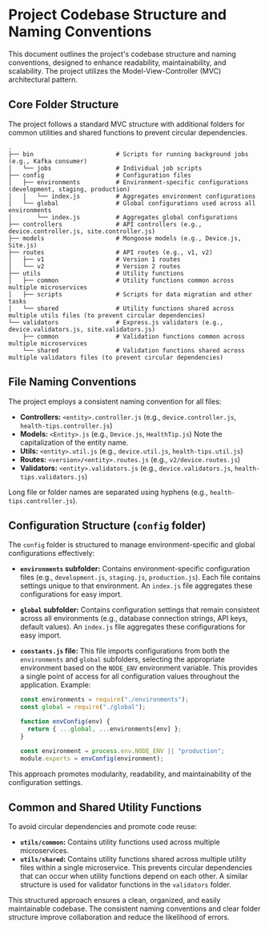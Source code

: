 # Project Codebase Structure and Naming Conventions

This document outlines the project's codebase structure and naming conventions, designed to enhance readability, maintainability, and scalability. The project utilizes the Model-View-Controller (MVC) architectural pattern.

## Core Folder Structure

The project follows a standard MVC structure with additional folders for common utilities and shared functions to prevent circular dependencies.

```
.
├── bin                       # Scripts for running background jobs (e.g., Kafka consumer)
│   └── jobs                  # Individual job scripts
├── config                    # Configuration files
│   ├── environments          # Environment-specific configurations (development, staging, production)
│   │   └── index.js          # Aggregates environment configurations
│   └── global                # Global configurations used across all environments
│       └── index.js          # Aggregates global configurations
├── controllers               # API controllers (e.g., device.controller.js, site.controller.js)
├── models                    # Mongoose models (e.g., Device.js, Site.js)
├── routes                    # API routes (e.g., v1, v2)
│   ├── v1                    # Version 1 routes
│   └── v2                    # Version 2 routes
├── utils                     # Utility functions
│   ├── common                # Utility functions common across multiple microservices
│   ├── scripts               # Scripts for data migration and other tasks
│   └── shared                # Utility functions shared across multiple utils files (to prevent circular dependencies)
└── validators                # Express.js validators (e.g., device.validators.js, site.validators.js)
    ├── common                # Validation functions common across multiple microservices
    └── shared                # Validation functions shared across multiple validators files (to prevent circular dependencies)

```

## File Naming Conventions

The project employs a consistent naming convention for all files:

- **Controllers:** `<entity>.controller.js` (e.g., `device.controller.js`, `health-tips.controller.js`)
- **Models:** `<Entity>.js` (e.g., `Device.js`, `HealthTip.js`) Note the capitalization of the entity name.
- **Utils:** `<entity>.util.js` (e.g., `device.util.js`, `health-tips.util.js`)
- **Routes:** `<version>/<entity>.routes.js` (e.g., `v2/device.routes.js`)
- **Validators:** `<entity>.validators.js` (e.g., `device.validators.js`, `health-tips.validators.js`)

Long file or folder names are separated using hyphens (e.g., `health-tips.controller.js`).

## Configuration Structure (`config` folder)

The `config` folder is structured to manage environment-specific and global configurations effectively:

- **`environments` subfolder:** Contains environment-specific configuration files (e.g., `development.js`, `staging.js`, `production.js`). Each file contains settings unique to that environment. An `index.js` file aggregates these configurations for easy import.

- **`global` subfolder:** Contains configuration settings that remain consistent across all environments (e.g., database connection strings, API keys, default values). An `index.js` file aggregates these configurations for easy import.

- **`constants.js` file:** This file imports configurations from both the `environments` and `global` subfolders, selecting the appropriate environment based on the `NODE_ENV` environment variable. This provides a single point of access for all configuration values throughout the application. Example:

  ```javascript
  const environments = require("./environments");
  const global = require("./global");

  function envConfig(env) {
    return { ...global, ...environments[env] };
  }

  const environment = process.env.NODE_ENV || "production";
  module.exports = envConfig(environment);
  ```

This approach promotes modularity, readability, and maintainability of the configuration settings.

## Common and Shared Utility Functions

To avoid circular dependencies and promote code reuse:

- **`utils/common`:** Contains utility functions used across multiple microservices.
- **`utils/shared`:** Contains utility functions shared across multiple utility files within a single microservice. This prevents circular dependencies that can occur when utility functions depend on each other. A similar structure is used for validator functions in the `validators` folder.

This structured approach ensures a clean, organized, and easily maintainable codebase. The consistent naming conventions and clear folder structure improve collaboration and reduce the likelihood of errors.
